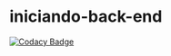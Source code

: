 # iniciando-back-end
[![Codacy Badge](https://api.codacy.com/project/badge/Grade/cbc534ad09fd46b28d73b4c4e22a0667)](https://app.codacy.com/manual/jerp86/iniciando-back-end?utm_source=github.com&utm_medium=referral&utm_content=jerp86/iniciando-back-end&utm_campaign=Badge_Grade_Dashboard)